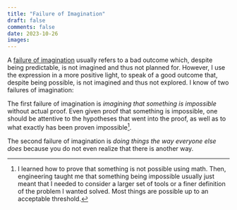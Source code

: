 ```yaml
---
title: "Failure of Imagination"
draft: false
comments: false
date: 2023-10-26
images:
---
```


A [failure of imagination](https://en.wikipedia.org/wiki/Failure_of_imagination) usually refers to a bad outcome which, despite being predictable, is not imagined and thus not planned for.
However, I use the expression in a more positive light, to speak of a good outcome that, despite being possible, is not imagined and thus not explored.
I know of two failures of imagination:

The first failure of imagination is *imagining that something is impossible* without actual proof. Even given proof that something is impossible, one should be attentive to the hypotheses that went into the proof, as well as to what exactly has been proven impossible[^impossible].

The second failure of imagination is *doing things the way everyone else does* because you do not even realize that there is another way.

[^impossible]: I learned how to prove that something is not possible using math. Then, engineering taught me that something being impossible usually just meant that I needed to consider a larger set of tools or a finer definition of the problem I wanted solved. Most things are possible up to an acceptable threshold.